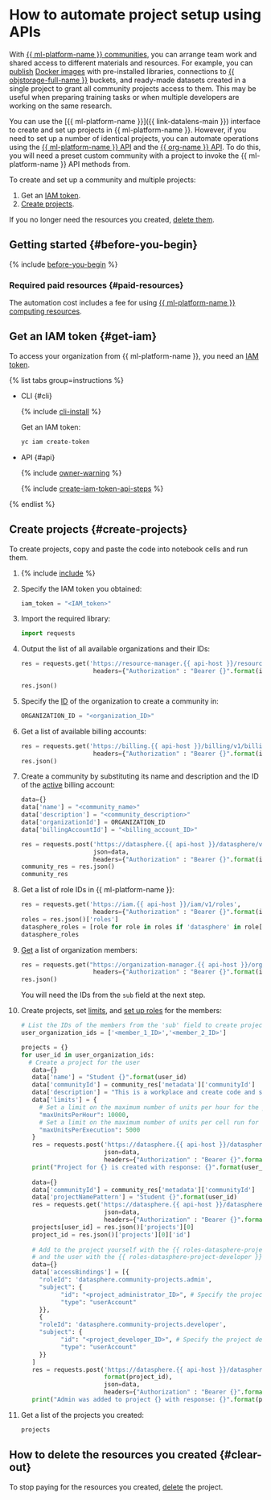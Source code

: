 # How to automate project setup using APIs

With [{{ ml-platform-name }} communities](../../datasphere/concepts/community.md), you can arrange team work and shared access to different materials and resources. For example, you can [publish](../../datasphere/operations/index.md#share) [Docker images](../../datasphere/concepts/docker.md) with pre-installed libraries, connections to [{{ objstorage-full-name }}](../../storage/) buckets, and ready-made datasets created in a single project to grant all community projects access to them. This may be useful when preparing training tasks or when multiple developers are working on the same research.

You can use the [{{ ml-platform-name }}]({{ link-datalens-main }}) interface to create and set up projects in {{ ml-platform-name }}. However, if you need to set up a number of identical projects, you can automate operations using the [{{ ml-platform-name }} API](../../datasphere/api-ref/overview.md) and the [{{ org-name }} API](../../organization/api-ref/authentication.md). To do this, you will need a preset custom community with a project to invoke the {{ ml-platform-name }} API methods from.

To create and set up a community and multiple projects:

1. Get an [IAM token](#get-iam).
1. [Create projects](#create-projects).

If you no longer need the resources you created, [delete them](#clear-out).

## Getting started {#before-you-begin}

{% include [before-you-begin](../../_tutorials/_tutorials_includes/before-you-begin-datasphere.md) %}

### Required paid resources {#paid-resources}

The automation cost includes a fee for using [{{ ml-platform-name }} computing resources](../../datasphere/pricing.md).

## Get an IAM token {#get-iam}

To access your organization from {{ ml-platform-name }}, you need an [IAM token](../../iam/concepts/authorization/iam-token.md).

{% list tabs group=instructions %}

- CLI {#cli}

  {% include [cli-install](../../_includes/cli-install.md) %}

  Get an IAM token:

  ```bash
  yc iam create-token
  ```

- API {#api}

  {% include [owner-warning](../../_includes/iam/owner-warning.md) %}

  {% include [create-iam-token-api-steps](../../_includes/iam/create-iam-token-api-steps.md) %}

{% endlist %}

## Create projects {#create-projects}

To create projects, copy and paste the code into notebook cells and run them.

1. {% include [include](../../_includes/datasphere/ui-before-begin.md) %}

1. Specify the IAM token you obtained:

    ```python
    iam_token = "<IAM_token>"
    ```

1. Import the required library:

    ```python
    import requests
    ```

1. Output the list of all available organizations and their IDs:

    ```python
    res = requests.get('https://resource-manager.{{ api-host }}/resource-manager/v1/clouds', 
                        headers={"Authorization" : "Bearer {}".format(iam_token)})

    res.json()
    ```

1. Specify the [ID](../../organization/operations/organization-get-id.md) of the organization to create a community in:

    ```python
    ORGANIZATION_ID = "<organization_ID>"
    ```

1. Get a list of available billing accounts:

    ```python
    res = requests.get('https://billing.{{ api-host }}/billing/v1/billingAccounts', 
                        headers={"Authorization" : "Bearer {}".format(iam_token)})
    res.json()
    ```

1. Create a community by substituting its name and description and the ID of the [active](../../billing/concepts/billing-account-statuses.md) billing account:

    ```python
    data={}
    data['name'] = "<community_name>"
    data['description'] = "<community_description>"
    data['organizationId'] = ORGANIZATION_ID
    data['billingAccountId'] = "<billing_account_ID>"

    res = requests.post('https://datasphere.{{ api-host }}/datasphere/v2/communities', 
                        json=data,
                        headers={"Authorization" : "Bearer {}".format(iam_token)})
    community_res = res.json()
    community_res
    ```

1. Get a list of role IDs in {{ ml-platform-name }}:

    ```python
    res = requests.get('https://iam.{{ api-host }}/iam/v1/roles', 
                        headers={"Authorization" : "Bearer {}".format(iam_token)})
    roles = res.json()['roles']
    datasphere_roles = [role for role in roles if 'datasphere' in role['id']]
    datasphere_roles
    ```

1. [Get](../../organization/api-ref/User/listMembers.md) a list of organization members:

    ```python
    res = requests.get("https://organization-manager.{{ api-host }}/organization-manager/v1/organizations/{}/users".format(ORGANIZATION_ID), 
                        headers={"Authorization" : "Bearer {}".format(iam_token)})
    res.json()
    ```

    You will need the IDs from the `sub` field at the next step.

1. Create projects, set [limits](../../datasphere/operations/projects/restrictions.md), and [set up roles](../../datasphere/security/index.md) for the members:

    ```python
    # List the IDs of the members from the 'sub' field to create projects for
    user_organization_ids = ['<member_1_ID>','<member_2_ID>']

    projects = {}
    for user_id in user_organization_ids:
      # Create a project for the user
       data={}
       data['name'] = "Student {}".format(user_id)
       data['communityId'] = community_res['metadata']['communityId']
       data['description'] = "This is a workplace and create code and store resources"
       data['limits'] = {
         # Set a limit on the maximum number of units per hour for the project
         "maxUnitsPerHour": 10000,
         # Set a limit on the maximum number of units per cell run for the project
         "maxUnitsPerExecution": 5000
       }
       res = requests.post('https://datasphere.{{ api-host }}/datasphere/v2/projects', 
                           json=data,
                           headers={"Authorization" : "Bearer {}".format(iam_token)})
       print("Project for {} is created with response: {}".format(user_id, res))
      
       data={}
       data['communityId'] = community_res['metadata']['communityId']
       data['projectNamePattern'] = "Student {}".format(user_id)
       res = requests.get('https://datasphere.{{ api-host }}/datasphere/v2/projects', 
                           json=data,
                           headers={"Authorization" : "Bearer {}".format(iam_token)})
       projects[user_id] = res.json()['projects'][0]
       project_id = res.json()['projects'][0]['id']
      
       # Add to the project yourself with the {{ roles-datasphere-project-admin }} role 
       # and the user with the {{ roles-datasphere-project-developer }} role
       data={}
       data['accessBindings'] = [{
         "roleId": 'datasphere.community-projects.admin',
         "subject": {
               "id": "<project_administrator_ID>", # Specify the project administrator ID
               "type": "userAccount"
         }},
         {
         "roleId": 'datasphere.community-projects.developer',
         "subject": {
               "id": "<project_developer_ID>", # Specify the project developer ID
               "type": "userAccount"
         }}
       ]
       res = requests.post('https://datasphere.{{ api-host }}/datasphere/v2/projects/{}:setAccessBindings'.\
                           format(project_id), 
                           json=data,
                           headers={"Authorization" : "Bearer {}".format(iam_token)})
       print("Admin was added to project {} with response: {}".format(project_id, res))
    ```

1. Get a list of the projects you created:

    ```python
    projects
    ```

## How to delete the resources you created {#clear-out}

To stop paying for the resources you created, [delete](../../datasphere/operations/projects/delete.md) the project.
